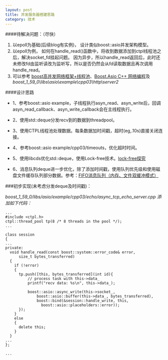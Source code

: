 ```yaml
---
layout: post
title: 并发服务器搭建思路
category: 技术
---
```


####待解决问题：（尽快）

1. 以epoll为基础(后续blog有实例)， 设计类似boost::asio并发架构模型。
2. 以epoll为例， 如何在handle_read()函数中，将收到数据添加到ctpl线程池之后，解决socket_fd挂起问题。
因为异步，所以handle_read返回后，此时还未修改fd由监听读改为监听写，所以是否仍然会从fd读取数据且再次调用handle_read。
3. 可以参考 [boost高并发网络框架+线程池](http://blog.chinaunix.net/uid-28163274-id-4984766.html, "asio")、[Boost.Asio C++ 网络编程](https://mmoaay.gitbooks.io/boost-asio-cpp-network-programming-chinese/content/Chapter5.html, "asio")及
*boost_1_59_0\libs\asio\example\cpp03\http\server2*

####设计思路

* 1、参考boost::asio example，子线程执行asyn_read、asyn_write后，回调asyn_read_callback、asyn_write_callback会在主线程执行。

* 2、使用std::deque分发recv到的数据到threadpool。

* 3、使用CTPL线程池处理数据。每条数据加时间戳，超时(eg,.10s)直接关闭连接。

* 4、参考boost::asio example/cpp03/timeouts，优化超时时间。

* 5、使用libcds优化std::deque，使用Lock-free技术。[lock-free探究](http://lsclone.github.io/blog/%E6%8A%80%E6%9C%AF/2015/08/13/lock-free.html "lock-free")

* 6、消息队列deque进一步优化，除了添加时间戳，使用队列优先级和使用磁盘文件缓存队列部分数据。参考：[FIFO消息队列（内存、文件双缓冲模式）](http://blog.163.com/wwxwb_913/blog/static/97685362010851174237 "asio")


###初步实现(未考虑分发deque及时间戳)：

*boost\_1\_59\_0/libs/asio/example/cpp03/echo/async\_tcp\_echo\_server.cpp 添加如下代码：*

```
...
#include <ctpl.h>
ctpl::thread_pool tp(8 /* 8 threads in the pool */);
...

class session
{
...
private:
  void handle_read(const boost::system::error_code& error,
      size_t bytes_transferred)
  {
    if (!error)
    {
	  tp.push([this, bytes_transferred](int id){
		  // process task with this->data_
		  printf("recv data: %s\n", this->data_);

		  boost::asio::async_write(this->socket_,
			  boost::asio::buffer(this->data_, bytes_transferred),
			  boost::bind(&session::handle_write, this,
				boost::asio::placeholders::error));
	  });
    }
    else
    {
      delete this;
    }
  }
...
};

...

```
